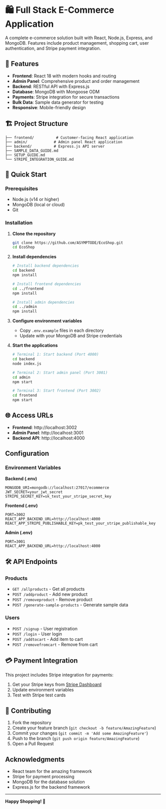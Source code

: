 # 🛍️ Full Stack E-Commerce Application

A complete e-commerce solution built with React, Node.js, Express, and MongoDB. Features include product management, shopping cart, user authentication, and Stripe payment integration.

## 🚀 Features

- **Frontend**: React 18 with modern hooks and routing
- **Admin Panel**: Comprehensive product and order management
- **Backend**: RESTful API with Express.js
- **Database**: MongoDB with Mongoose ODM
- **Payments**: Stripe integration for secure transactions
- **Bulk Data**: Sample data generator for testing
- **Responsive**: Mobile-friendly design

## 🏗️ Project Structure

```
├── frontend/          # Customer-facing React application
├── admin/            # Admin panel React application  
├── backend/          # Express.js API server
├── SAMPLE_DATA_GUIDE.md
├── SETUP_GUIDE.md
└── STRIPE_INTEGRATION_GUIDE.md
```

## 🚀 Quick Start

### Prerequisites
- Node.js (v14 or higher)
- MongoDB (local or cloud)
- Git

### Installation

1. **Clone the repository**
   ```bash
   git clone https://github.com/ASYMPTODE/EcoShop.git
   cd EcoShop
   ```

2. **Install dependencies**
   ```bash
   # Install backend dependencies
   cd backend
   npm install

   # Install frontend dependencies
   cd ../frontend
   npm install

   # Install admin dependencies
   cd ../admin
   npm install
   ```

3. **Configure environment variables**
   - Copy `.env.example` files in each directory
   - Update with your MongoDB and Stripe credentials

4. **Start the applications**
   ```bash
   # Terminal 1: Start backend (Port 4000)
   cd backend
   node index.js

   # Terminal 2: Start admin panel (Port 3001)
   cd admin
   npm start

   # Terminal 3: Start frontend (Port 3002)
   cd frontend
   npm start
   ```

## 🌐 Access URLs

- **Frontend**: http://localhost:3002
- **Admin Panel**: http://localhost:3001  
- **Backend API**: http://localhost:4000

##  Configuration

### Environment Variables

**Backend (.env)**
```env
MONGODB_URI=mongodb://localhost:27017/ecommerce
JWT_SECRET=your_jwt_secret
STRIPE_SECRET_KEY=sk_test_your_stripe_secret_key
```

**Frontend (.env)**
```env
PORT=3002
REACT_APP_BACKEND_URL=http://localhost:4000
REACT_APP_STRIPE_PUBLISHABLE_KEY=pk_test_your_stripe_publishable_key
```

**Admin (.env)**
```env
PORT=3001
REACT_APP_BACKEND_URL=http://localhost:4000
```

## 🛠️ API Endpoints

### Products
- `GET /allproducts` - Get all products
- `POST /addproduct` - Add new product
- `POST /removeproduct` - Remove product
- `POST /generate-sample-products` - Generate sample data

### Users
- `POST /signup` - User registration
- `POST /login` - User login
- `POST /addtocart` - Add item to cart
- `POST /removefromcart` - Remove from cart

## 💳 Payment Integration

This project includes Stripe integration for payments:

1. Get your Stripe keys from [Stripe Dashboard](https://dashboard.stripe.com)
2. Update environment variables
3. Test with Stripe test cards

## 🤝 Contributing

1. Fork the repository
2. Create your feature branch (`git checkout -b feature/AmazingFeature`)
3. Commit your changes (`git commit -m 'Add some AmazingFeature'`)
4. Push to the branch (`git push origin feature/AmazingFeature`)
5. Open a Pull Request

##  Acknowledgments

- React team for the amazing framework
- Stripe for payment processing
- MongoDB for the database solution
- Express.js for the backend framework

---

**Happy Shopping! 🛒**